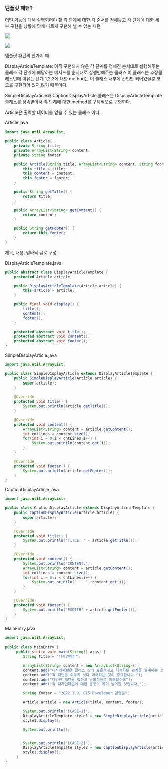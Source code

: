 ### 템플릿 패턴?

어떤 기능에 대해 실행되어야 할 각 단계에 대한 각 순서를 정해놓고
각 단계에 대한 세부 구현을 상황에 맞게 다르게 구현해 낼 수 있는 패턴

![](https://velog.velcdn.com/images/sanizzang00/post/3cdc6a39-3102-402c-a59a-41c424b2d87c/image.png)

![](https://velog.velcdn.com/images/sanizzang00/post/f4b0a9f8-01ca-4ca4-9a8d-6e1e27fb6d84/image.png)

템플릿 패턴의 한가지 예

DisplayArticleTemplate: 아직 구현되지 않은 각 단계를 정해진 순서대로 실행해주는 클래스
각 단계에 해당하는 메서드를 순서대로 실행만해주는 클래스 이 클래스는 추상클래스인데
이유는 단계 1,2,3에 대한 method는 이 클래스 내부에 선언만 되어있을뿐 코드로 구현되어
있지 않기 때문이다.

SimpleDisplayArticle과 CaptionDisplayArticle 클래스는 DisplayArticleTemplate 클래스를
상속받아서 각 단계에 대한 method를 구체적으로 구현한다.

Article은 출력할 데이터를 얻을 수 있는 클래스 이다.

Article.java

```java
import java.util.ArrayList;

public class Article{
    private String title;
    private ArrayList<String> content;
    private String footer;

    public Article(String title, ArrayList<String> content, String footer) {
        this.title = title;
        this.content = content;
        this.footer = footer;
    }

    public String getTitle() {
        return title;
    }

    public ArrayList<String> getContent() {
        return content;
    }

    public String getFooter() {
        return this.footer;
    }
}
```

제목, 내용, 밑바닥 글로 구성

DisplayArticleTemplate.java

```java
public abstract class DisplayArticleTemplate {
    protected Article article;

    public DisplayArticleTemplate(Article article) {
        this.article = article;
    }

    public final void display() {
        title();
        content();
        footer();
    }

    protected abstract void title();
    protected abstract void content();
    protected abstract void footer();
}
```

SimpleDisplayArticle.java

```java
import java.util.ArrayList;

public class SimpleDisplayArticle extends DisplayArticleTemplate {
    public SimpleDisplayArticle(Article article) {
        super(article);
    }

    @Override
    protected void title() {
        System.out.println(article.getTitle());
    }

    @Override
    protected void content() {
        ArrayList<String> content = article.getContent();
        int cntLines = content.size();
        for(int i = 0;i < cntLines;i++) {
            System.out.println(content.get(i));
        }
    }

    @Override
    protected void footer() {
        System.out.println(article.getFooter());
    }
}
```

CaptionDisplayArticle.java

```java
import java.util.ArrayList;

public class CaptionDisplayArticle extends DisplayArticleTemplate {
    public CaptionDisplayArticle(Article article) {
        super(article);
    }

    @Override
    protected void title() {
        System.out.println("TITLE: " + article.getTitle());
    }

    @Override
    protected void content() {
        System.out.println("CONTENT:");
        ArrayList<String> content = article.getContent();
        int cntLines = content.size();
        for(int i = 0;i < cntLines;i++) {
            System.out.println("    " +content.get(i));
        }
    }

    @Override
    protected void footer() {
        System.out.println("FOOTER" + article.getFooter());
    }
}
```

MainEntry.java

```java
import java.util.ArrayList;

public class MainEntry {
     public static void main(String[] args) {
        String title = "디자인패턴";

        ArrayList<String> content = new ArrayList<String>();
        content.add("디자인패턴은 클래스 간의 효율적이고 최적화된 관계를 설계하는 것입니다.");
        content.add("각 패턴을 외우기 보다 이해하는 것이 중요합니다.");
        content.add("다양한 패턴을 접하고 반복적으로 이해할수록");
        content.add("각 디자인패턴에 대한 응용의 폭이 넓어질 것입니다.");

        String footer = "2022.1.9, GIS Developer 김형준";

        Article article = new Article(title, content, footer);

        System.out.println("[CASE-1]");
        DisplayArticleTemplate style1 = new SimpleDisplayArticle(article);
        style1.display();

        System.out.println();


        System.out.println("[CASE-2]");
        DisplayArticleTemplate style2 = new CaptionDisplayArticle(article);
        style2.display();
     }
}
```
